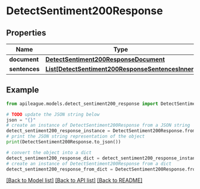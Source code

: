 # DetectSentiment200Response


## Properties

Name | Type | Description | Notes
------------ | ------------- | ------------- | -------------
**document** | [**DetectSentiment200ResponseDocument**](DetectSentiment200ResponseDocument.md) |  | [optional] 
**sentences** | [**List[DetectSentiment200ResponseSentencesInner]**](DetectSentiment200ResponseSentencesInner.md) |  | [optional] 

## Example

```python
from apileague.models.detect_sentiment200_response import DetectSentiment200Response

# TODO update the JSON string below
json = "{}"
# create an instance of DetectSentiment200Response from a JSON string
detect_sentiment200_response_instance = DetectSentiment200Response.from_json(json)
# print the JSON string representation of the object
print(DetectSentiment200Response.to_json())

# convert the object into a dict
detect_sentiment200_response_dict = detect_sentiment200_response_instance.to_dict()
# create an instance of DetectSentiment200Response from a dict
detect_sentiment200_response_from_dict = DetectSentiment200Response.from_dict(detect_sentiment200_response_dict)
```
[[Back to Model list]](../README.md#documentation-for-models) [[Back to API list]](../README.md#documentation-for-api-endpoints) [[Back to README]](../README.md)


